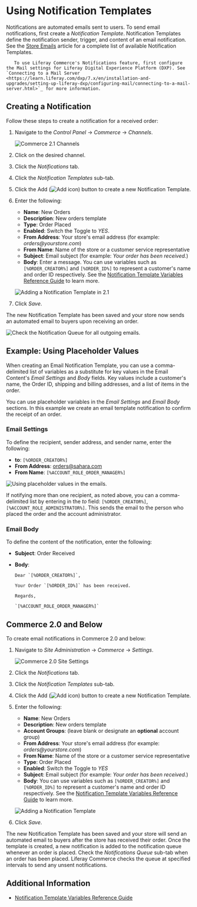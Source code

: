 # Using Notification Templates

Notifications are automated emails sent to users. To send email notifications, first create a _Notification Template_. Notification Templates define the notification sender, trigger, and content of an email notification. See the [Store Emails](./store-emails.md#notification-templates) article for a complete list of available Notification Templates.

```note::
   To use Liferay Commerce's Notifications feature, first configure the Mail settings for Liferay Digital Experience Platform (DXP). See `Connecting to a Mail Server <https://learn.liferay.com/dxp/7.x/en/installation-and-upgrades/setting-up-liferay-dxp/configuring-mail/connecting-to-a-mail-server.html>`_ for more information.
```

## Creating a Notification

Follow these steps to create a notification for a received order:

1. Navigate to the _Control Panel_ &rarr; _Commerce_ &rarr; _Channels_.

    ![Commerce 2.1 Channels](./using-notification-templates/images/03.png)

1. Click on the desired channel.
1. Click the _Notifications_ tab.
1. Click the _Notification Templates_ sub-tab.
1. Click the Add (![Add icon](../../images/icon-add.png)) button to create a new Notification Template.
1. Enter the following:
    * **Name**: New Orders
    * **Description**: New orders template
    * **Type**: Order Placed
    * **Enabled**: Switch the Toggle to _YES_.
    * **From Address**: Your store's email address (for example: _orders@yourstore.com_)
    * **From Name**: Name of the store or a customer service representative
    * **Subject**: Email subject (for example: _Your order has been received._)
    * **Body**: Enter a message. You can use variables such as `[%ORDER_CREATOR%]` and `[%ORDER_ID%]` to represent a customer's name and order ID respectively. See the [Notification Template Variables Reference Guide](./notification-template-variables-reference-guide.md) to learn more.

    ![Adding a Notification Template in 2.1](./using-notification-templates/images/02.png)

1. Click _Save_.

The new Notification Template has been saved and your store now sends an automated email to buyers upon receiving an order.

![Check the Notification Queue for all outgoing emails.](./using-notification-templates/images/05.png)

## Example: Using Placeholder Values

When creating an Email Notification Template, you can use a comma-delimited list of variables as a substitute for key values in the Email Content's _Email Settings_ and _Body_ fields. Key values include a customer's name, the Order ID, shipping and billing addresses, and a list of items in the order.

You can use placeholder variables in the _Email Settings_ and _Email Body_ sections. In this example we create an email template notification to confirm the receipt of an order.

### Email Settings

To define the recipient, sender address, and sender name, enter the following:

* **to**: `[%ORDER_CREATOR%]`
* **From Address**: orders@sahara.com
* **From Name**: `[%ACCOUNT_ROLE_ORDER_MANAGER%]`

![Using placeholder values in the emails.](./using-notification-templates/images/06.png)

If notifying more than one recipient, as noted above, you can a comma-delimited list by entering in the _to_ field: `[%ORDER_CREATOR%]`,`[%ACCOUNT_ROLE_ADMINISTRATOR%]`. This sends the email to the person who placed the order and the account administrator.

### Email Body

To define the content of the notification, enter the following:

* **Subject**: Order Received
* **Body**:

  ```
  Dear `[%ORDER_CREATOR%]`,

  Your Order `[%ORDER_ID%]` has been received.

  Regards,

  `[%ACCOUNT_ROLE_ORDER_MANAGER%]`
  ```

## Commerce 2.0 and Below

To create email notifications in Commerce 2.0 and below:

1. Navigate to _Site Administration_ → _Commerce_ → _Settings_.

    ![Commerce 2.0 Site Settings](./using-notification-templates/images/04.png)

1. Click the _Notifications_ tab.
1. Click the _Notification Templates_ sub-tab.
1. Click the Add (![Add icon](../../images/icon-add.png)) button to create a new Notification Template.
1. Enter the following:
    * **Name**: New Orders
    * **Description**: New orders template
    * **Account Groups**: (leave blank or designate an **optional** account group)
    * **From Address**: Your store's email address (for example: _orders@yourstore.com_)
    * **From Name**: Name of the store or a customer service representative
    * **Type**: Order Placed
    * **Enabled**: Switch the Toggle to _YES_
    * **Subject**: Email subject (for example: _Your order has been received._)
    * **Body**: You can use variables such as `[%ORDER_CREATOR%]` and `[%ORDER_ID%]` to represent a customer's name and order ID respectively. See the [Notification Template Variables Reference Guide](./notification-template-variables-reference-guide.md) to learn more.

    ![Adding a Notification Template](./using-notification-templates/images/01.png)

1. Click _Save_.

The new Notification Template has been saved and your store will send an automated email to buyers after the store has received their order. Once the template is created, a new notification is added to the notification queue whenever an order is placed. Check the _Notifications Queue_ sub-tab when an order has been placed. Liferay Commerce checks the queue at specified intervals to send any unsent notifications.

## Additional Information

* [Notification Template Variables Reference Guide](./notification-template-variables-reference-guide.md)

